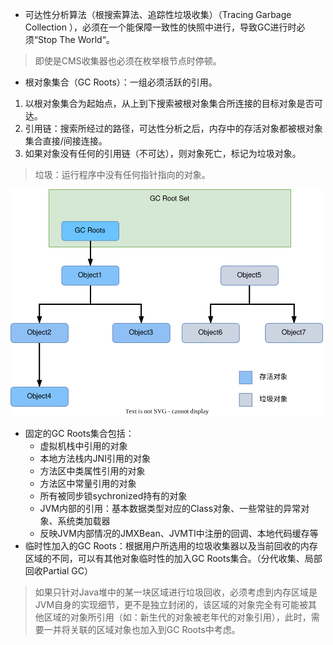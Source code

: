 - 可达性分析算法（根搜索算法、追踪性垃圾收集）（Tracing Garbage Collection ），必须在一个能保障一致性的快照中进行，导致GC进行时必须“Stop The World“。

> 即使是CMS收集器也必须在枚举根节点时停顿。

- 根对象集合（GC Roots）：一组必须活跃的引用。

1. 以根对象集合为起始点，从上到下搜索被根对象集合所连接的目标对象是否可达。
2. 引用链：搜索所经过的路径，可达性分析之后，内存中的存活对象都被根对象集合直接/间接连接。
3. 如果对象没有任何的引用链（不可达），则对象死亡，标记为垃圾对象。

> 垃圾：运行程序中没有任何指针指向的对象。

<img src="../../pictures/JVM-GCRoots.svg" width="500"/> 

- 固定的GC Roots集合包括：
  - 虚拟机栈中引用的对象
  - 本地方法栈内JNI引用的对象
  - 方法区中类属性引用的对象
  - 方法区中常量引用的对象
  - 所有被同步锁sychronized持有的对象
  - JVM内部的引用：基本数据类型对应的Class对象、一些常驻的异常对象、系统类加载器
  - 反映JVM内部情况的JMXBean、JVMTI中注册的回调、本地代码缓存等
- 临时性加入的GC Roots：根据用户所选用的垃圾收集器以及当前回收的内存区域的不同，可以有其他对象临时性的加入GC Roots集合。（分代收集、局部回收Partial GC）

> 如果只针对Java堆中的某一块区域进行垃圾回收，必须考虑到内存区域是JVM自身的实现细节，更不是独立封闭的，该区域的对象完全有可能被其他区域的对象所引用（如：新生代的对象被老年代的对象引用），此时，需要一并将关联的区域对象也加入到GC Roots中考虑。
